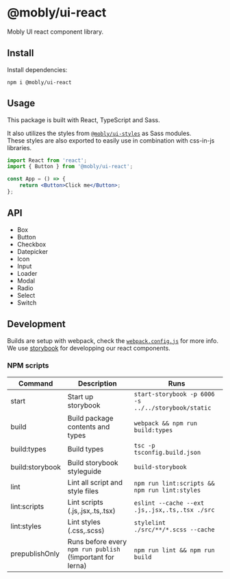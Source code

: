 # @mobly/ui-react

Mobly UI react component library.

## Install

Install dependencies:

```shell
npm i @mobly/ui-react
```

## Usage

This package is built with React, TypeScript and Sass.

It also utilizes the styles from [`@mobly/ui-styles`](../mobly-ui-styles) as Sass modules.  
These styles are also exported to easily use in combination with css-in-js libraries.

```jsx
import React from 'react';
import { Button } from '@mobly/ui-react';

const App = () => {
	return <Button>Click me</Button>;
};
```

## API

* Box
* Button
* Checkbox
* Datepicker
* Icon
* Input
* Loader
* Modal
* Radio
* Select
* Switch

## Development

Builds are setup with webpack, check the [`webpack.config.js`](./webpack.config.js) for more info.  
We use [storybook](https://github.com/storybookjs/storybook) for developping our react components.

### NPM scripts

| Command         | Description                                                | Runs
| --------------- | ---------------------------------------------------------- | -----------
| start           | Start up storybook                                         | `start-storybook -p 6006 -s ../../storybook/static`
| build           | Build package contents and types                           | `webpack && npm run build:types`
| build:types     | Build types                                                | `tsc -p tsconfig.build.json`
| build:storybook | Build storybook styleguide                                 | `build-storybook`
| lint            | Lint all script and style files                             | `npm run lint:scripts && npm run lint:styles`
| lint:scripts    | Lint scripts (.js,.jsx,.ts,.tsx)                           | `eslint --cache --ext .js,.jsx,.ts,.tsx ./src`
| lint:styles     | Lint styles (.css,.scss)                                   | `stylelint ./src/**/*.scss --cache`
| prepublishOnly  | Runs before every `npm run publish` (!important for lerna) | `npm run lint && npm run build`
